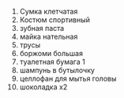 1) Сумка клетчатая
2) Костюм спортивный
3) зубная паста
4) майка нательная
5) трусы
6) боржоми большая
7) туалетная бумага 1
8) шампунь в бутылочку
9) целлофан для мытья головы
10) шоколадка х2